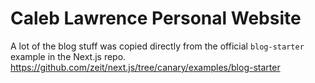 # Caleb Lawrence Personal Website


A lot of the blog stuff was copied directly from the official `blog-starter` example in the Next.js repo. 
https://github.com/zeit/next.js/tree/canary/examples/blog-starter